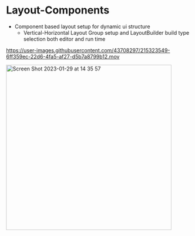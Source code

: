 # Layout-Components
- Component based layout setup for dynamic ui structure
  - Vertical-Horizontal Layout Group setup and LayoutBuilder build type selection both editor and run time

https://user-images.githubusercontent.com/43708297/215323549-6ff359ec-22d6-4fa5-af27-d5b7a8799b12.mov


<img width="450" alt="Screen Shot 2023-01-29 at 14 35 57" src="https://user-images.githubusercontent.com/43708297/215323611-402ee0d5-30f7-4cb4-a346-99976587ce62.png">
